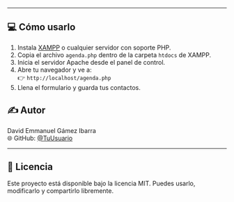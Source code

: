 
---

## 💻 Cómo usarlo

1. Instala [XAMPP](https://www.apachefriends.org/) o cualquier servidor con soporte PHP.
2. Copia el archivo `agenda.php` dentro de la carpeta `htdocs` de XAMPP.
3. Inicia el servidor Apache desde el panel de control.
4. Abre tu navegador y ve a:  
   👉 `http://localhost/agenda.php`
5. Llena el formulario y guarda tus contactos.


## ✍️ Autor

David Emmanuel Gámez Ibarra  
🌐 GitHub: [@TuUsuario](https://github.com/DavidGamez666)

---

## 📜 Licencia

Este proyecto está disponible bajo la licencia MIT. Puedes usarlo, modificarlo y compartirlo libremente.
